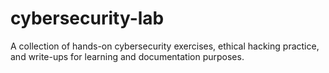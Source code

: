 # cybersecurity-lab
A collection of hands-on cybersecurity exercises, ethical hacking practice, and write-ups for learning and documentation purposes.
